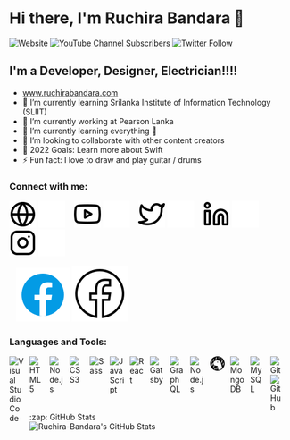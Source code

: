 # Hi there, I'm Ruchira Bandara  👋 


[![Website](https://img.shields.io/website?label=ruchirabandara.com&style=for-the-badge&url=https%3A%2F%2Fruchirabandara.com)](https://ruchirabandara.com)
[![YouTube Channel Subscribers](https://img.shields.io/youtube/channel/subscribers/UC-N0R8YtbU8kUoQ0gr4iXrg?logo=youtube&logoColor=red&style=for-the-badge)][youtube]
[![Twitter Follow](https://img.shields.io/twitter/follow/Ruchira?color=1DA1F2&logo=twitter&style=for-the-badge)](https://twitter.com/RUCHIRA0BANDARA)




## I'm a Developer, Designer, Electrician!!!!

-  www.ruchirabandara.com
- 🌱 I’m currently learning Srilanka Institute of Information Technology (SLIIT)
- 🌱 I’m currently working at Pearson Lanka
- 🌱 I’m currently learning everything 🤣
- 👯 I’m looking to collaborate with other content creators
- 🥅 2022 Goals: Learn more about Swift
- ⚡ Fun fact: I love to draw and play guitar / drums



### Connect with me:

[![website](./img/globe-light.svg)](https://ruchirabandara.com#gh-light-mode-only)
[![website](./img/globe-dark.svg)](https://ruchirabandara.com#gh-dark-mode-only)
&nbsp;&nbsp;
[![website](./img/youtube-light.svg)](https://www.youtube.com/channel/UC-N0R8YtbU8kUoQ0gr4iXrg#gh-light-mode-only)
[![website](./img/youtube-dark.svg)](https://www.youtube.com/channel/UC-N0R8YtbU8kUoQ0gr4iXrg#gh-dark-mode-only)
&nbsp;&nbsp;
[![website](./img/twitter-light.svg)](https://twitter.com/RUCHIRA0BANDARA#gh-light-mode-only)
[![website](./img/twitter-dark.svg)](https://twitter.com/RUCHIRA0BANDARA#gh-dark-mode-only)
&nbsp;&nbsp;
[![website](./img/linkedin-light.svg)](https://www.linkedin.com/in/ruchirabandara/#gh-light-mode-only)
[![website](./img/linkedin-dark.svg)](https://www.linkedin.com/in/ruchirabandara/#gh-dark-mode-only)
&nbsp;&nbsp;
[![website](./img/instagram-light.svg)](https://www.instagram.com/ruchirabandaraa/#gh-light-mode-only)
[![website](./img/instagram-dark.svg)](https://www.instagram.com/ruchirabandaraa/#gh-dark-mode-only)

&nbsp;&nbsp;
[![website](./img/facebook-light.svg)](https://www.facebook.com/ruchirahansana.bandara/#gh-light-mode-only)
[![website](./img/facebook-dark.svg)](https://www.facebook.com/ruchirahansana.bandara/#gh-dark-mode-only)



### Languages and Tools:

<img align="left" alt="Visual Studio Code" width="26px" src="https://cdn.jsdelivr.net/gh/devicons/devicon/icons/vscode/vscode-original.svg" style="padding-right:10px;" />
<img align="left" alt="HTML5" width="26px" src="https://cdn.jsdelivr.net/gh/devicons/devicon/icons/html5/html5-original.svg" style="padding-right:10px;" />
<img align="left" alt="Node.js" width="26px" src="https://cdn.jsdelivr.net/gh/devicons/devicon/icons/nodejs/nodejs-original.svg" style="padding-right:10px;" />
<img align="left" alt="CSS3" width="26px" src="https://cdn.jsdelivr.net/gh/devicons/devicon/icons/css3/css3-original.svg" style="padding-right:10px;" />
<img align="left" alt="Sass" width="26px" src="https://cdn.jsdelivr.net/gh/devicons/devicon/icons/sass/sass-original.svg" style="padding-right:10px;" />
<img align="left" alt="JavaScript" width="26px" src="https://cdn.jsdelivr.net/gh/devicons/devicon/icons/javascript/javascript-original.svg" style="padding-right:10px;" />
<img align="left" alt="React" width="26px" src="https://cdn.jsdelivr.net/gh/devicons/devicon/icons/react/react-original.svg" style="padding-right:10px;" />
<img align="left" alt="Gatsby" width="26px" src="https://cdn.jsdelivr.net/gh/devicons/devicon/icons/gatsby/gatsby-original.svg" style="padding-right:10px;" />
<img align="left" alt="GraphQL" width="26px" src="https://cdn.jsdelivr.net/gh/devicons/devicon/icons/graphql/graphql-plain.svg" style="padding-right:10px;" />
<img align="left" alt="Node.js" width="26px" src="https://cdn.jsdelivr.net/gh/devicons/devicon/icons/nodejs/nodejs-original.svg" style="padding-right:10px;" />
<img align="left" alt="Deno" width="26px" src="./img/deno-light.svg" style="padding-right:10px;" />



<img align="left" alt="MongoDB" width="26px" src="https://cdn.jsdelivr.net/gh/devicons/devicon/icons/mongodb/mongodb-original.svg" style="padding-right:10px;" />
<img align="left" alt="MySQL" width="26px" src="https://cdn.jsdelivr.net/gh/devicons/devicon/icons/mysql/mysql-original.svg" style="padding-right:10px;" />
<img align="left" alt="Git" width="26px" src="https://cdn.jsdelivr.net/gh/devicons/devicon/icons/git/git-original.svg" style="padding-right:10px;" />
<img align="left" alt="GitHub" width="26px" src="https://user-images.githubusercontent.com/3369400/139447912-e0f43f33-6d9f-45f8-be46-2df5bbc91289.png" style="padding-right:10px;" />


<br />
<br />

---
  <summary>:zap: GitHub Stats</summary>

  <img align="left" alt="Ruchira-Bandara's GitHub Stats" src="https://github-readme-stats.vercel.app/api?username=RuchiraHansanaBandara&show_icons=true&hide_border=false&title_color=ff652f&icon_color=FFE400&bg_color=09131B&text_color=ffffff&border_color=0c1a25" />


[website]: https://ruchirabandara.com

[twitter]: https://twitter.com/RUCHIRA0BANDARA
[youtube]: https://www.youtube.com/channel/UC-N0R8YtbU8kUoQ0gr4iXrg
[instagram]: https://www.instagram.com/ruchirabandaraa/
[linkedin]: https://www.linkedin.com/in/ruchirabandara/
[AzureBoard]: https://dev.azure.com/RuchiraBandara/
[Facebook]: https://www.facebook.com/ruchirahansana.bandara/
